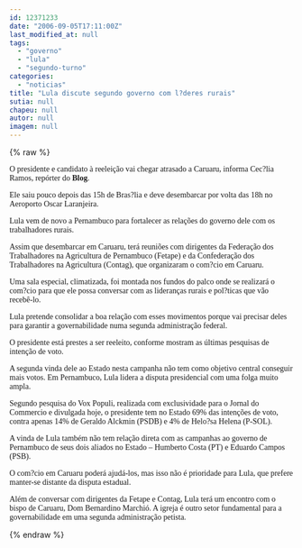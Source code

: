 ```yaml
---
id: 12371233
date: "2006-09-05T17:11:00Z"
last_modified_at: null
tags:
  - "governo"
  - "lula"
  - "segundo-turno"
categories:
  - "noticias"
title: "Lula discute segundo governo com l?deres rurais"
sutia: null
chapeu: null
autor: null
imagem: null
---
```

{% raw %}
<p><P><FONT face=Verdana>O presidente e candidato à reeleição vai chegar atrasado a Caruaru, informa Cec?lia Ramos, repórter do <STRONG>Blog</STRONG>. </FONT></P></p>
<p><P><FONT face=Verdana>Ele saiu pouco depois das 15h de Bras?lia e deve desembarcar por volta das 18h no Aeroporto Oscar Laranjeira.</FONT></P></p>
<p><P><FONT face=Verdana>Lula vem de novo a Pernambuco para fortalecer as relações do governo dele com os trabalhadores rurais. </FONT></P></p>
<p><P><FONT face=Verdana>Assim que desembarcar em Caruaru, terá reuniões com dirigentes da Federação dos Trabalhadores na Agricultura de Pernambuco (Fetape) e da Confederação dos Trabalhadores na Agricultura (Contag), que organizaram o com?cio em Caruaru.</FONT></P></p>
<p><P><FONT face=Verdana>Uma sala especial, climatizada, foi montada nos fundos do palco onde se realizará o com?cio para que ele possa conversar com as lideranças rurais e pol?ticas que vão recebê-lo.</FONT></P></p>
<p><P><FONT face=Verdana>Lula pretende consolidar a boa relação com esses movimentos porque vai precisar deles para garantir a governabilidade numa segunda administração federal.</FONT></P></p>
<p><P><FONT face=Verdana>O presidente está prestes a ser reeleito, conforme mostram as últimas pesquisas de intenção de voto. </FONT></P></p>
<p><P><FONT face=Verdana>A segunda vinda dele ao Estado nesta campanha não tem como objetivo central conseguir mais votos. Em Pernambuco, Lula lidera a disputa presidencial com uma folga muito ampla. </FONT></P></p>
<p><P><FONT face=Verdana>Segundo pesquisa do Vox Populi, realizada com exclusividade para o Jornal do Commercio e divulgada hoje, o presidente tem no Estado 69% das intenções de voto, contra apenas 14% de Geraldo Alckmin (PSDB) e 4% de Helo?sa Helena (P-SOL).</FONT></P></p>
<p><P><FONT face=Verdana>A vinda de Lula também não tem relação direta com as campanhas ao governo de Pernambuco de seus dois aliados no Estado – Humberto Costa (PT) e Eduardo Campos (PSB).</FONT></P></p>
<p><P><FONT face=Verdana>O com?cio em Caruaru poderá ajudá-los, mas isso não é prioridade para Lula, que prefere manter-se distante da disputa estadual.</FONT></P></p>
<p><P><FONT face=Verdana>Além de conversar com dirigentes da Fetape e Contag, Lula terá um encontro com o bispo de Caruaru, <FONT face=Arial><FONT face=Verdana>Dom Bernardino Marchió. A igreja é outro setor fundamental para a governabilidade em uma segunda administração petista.</FONT></P></FONT></FONT> </p>
{% endraw %}